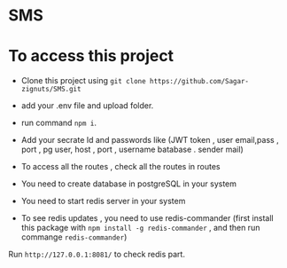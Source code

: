 # SMS

# To access this project 
- Clone this project using `git clone https://github.com/Sagar-zignuts/SMS.git`

- add your .env file and upload folder.

- run command `npm i`.

- Add your secrate Id and passwords like (JWT token , user email,pass , port , pg user, host , port , username batabase . sender mail)

- To access all the routes , check all the routes in routes

- You need to create database in postgreSQL in your system

- You need to start redis server in your system

- To see redis updates , you need to use redis-commander (first install this package with `npm install -g redis-commander` ,  and then run commange `redis-commander`)

Run `http://127.0.0.1:8081/` to check redis part.